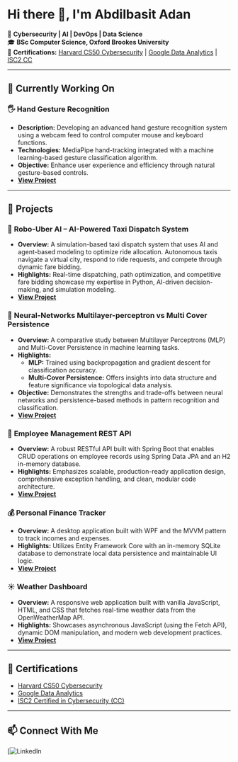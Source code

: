 # Hi there 👋, I'm **Abdilbasit Adan**

🚀 **Cybersecurity | AI | DevOps | Data Science**  
🎓 **BSc Computer Science, Oxford Brookes University**  
📜 **Certifications:** [Harvard CS50 Cybersecurity](https://certificates.cs50.io/587dc7ff-90b0-4e1b-bdde-f8cf69908d62.pdf?size=letter) | [Google Data Analytics](https://www.coursera.org/account/accomplishments/specialization/LRXUNLHN4U28) | [ISC2 CC](https://www.linkedin.com/in/abdilbasit/details/certifications/)

---

## 🔨 Currently Working On

### 🖐 **Hand Gesture Recognition**
- **Description:** Developing an advanced hand gesture recognition system using a webcam feed to control computer mouse and keyboard functions.  
- **Technologies:** MediaPipe hand-tracking integrated with a machine learning-based gesture classification algorithm.  
- **Objective:** Enhance user experience and efficiency through natural gesture-based controls.  
- **[View Project](https://github.com/Abdilbasit/HandGestureRecognition)**

---

## 📂 Projects

### 🚖 **Robo-Uber AI – AI-Powered Taxi Dispatch System**
- **Overview:** A simulation-based taxi dispatch system that uses AI and agent-based modeling to optimize ride allocation. Autonomous taxis navigate a virtual city, respond to ride requests, and compete through dynamic fare bidding.  
- **Highlights:** Real-time dispatching, path optimization, and competitive fare bidding showcase my expertise in Python, AI-driven decision-making, and simulation modeling.  
- **[View Project](https://github.com/Abdilbasit/Robo-Uber-AI)**

### 🤖 **Neural-Networks Multilayer-perceptron vs Multi Cover Persistence**
- **Overview:** A comparative study between Multilayer Perceptrons (MLP) and Multi-Cover Persistence in machine learning tasks.  
- **Highlights:**  
  - **MLP:** Trained using backpropagation and gradient descent for classification accuracy.  
  - **Multi-Cover Persistence:** Offers insights into data structure and feature significance via topological data analysis.  
- **Objective:** Demonstrates the strengths and trade-offs between neural networks and persistence-based methods in pattern recognition and classification.  
- **[View Project](https://github.com/Abdilbasit/Neural-Networks---Multilayer-perceptron-vs-Multi-Cover-Persistence)**

### 💼 **Employee Management REST API**
- **Overview:** A robust RESTful API built with Spring Boot that enables CRUD operations on employee records using Spring Data JPA and an H2 in-memory database.  
- **Highlights:** Emphasizes scalable, production-ready application design, comprehensive exception handling, and clean, modular code architecture.  
- **[View Project](https://github.com/Abdilbasit/Employee-Management-REST-API)**

### 💰 **Personal Finance Tracker**
- **Overview:** A desktop application built with WPF and the MVVM pattern to track incomes and expenses.  
- **Highlights:** Utilizes Entity Framework Core with an in-memory SQLite database to demonstrate local data persistence and maintainable UI logic.  
- **[View Project](https://github.com/Abdilbasit/PersonalFinanceTracker)**

### ☀️ **Weather Dashboard**
- **Overview:** A responsive web application built with vanilla JavaScript, HTML, and CSS that fetches real-time weather data from the OpenWeatherMap API.  
- **Highlights:** Showcases asynchronous JavaScript (using the Fetch API), dynamic DOM manipulation, and modern web development practices.  
- **[View Project](https://github.com/Abdilbasit/Weather-Dashboard)**

---

## 📜 Certifications

- [Harvard CS50 Cybersecurity](https://certificates.cs50.io/587dc7ff-90b0-4e1b-bdde-f8cf69908d62.pdf?size=letter)
- [Google Data Analytics](https://www.coursera.org/account/accomplishments/specialization/LRXUNLHN4U28)
- [ISC2 Certified in Cybersecurity (CC)](https://www.linkedin.com/in/abdilbasit/details/certifications/)

---

## 📫 Connect With Me

[![LinkedIn](https://www.linkedin.com/in/abdilbasit/)  
  


